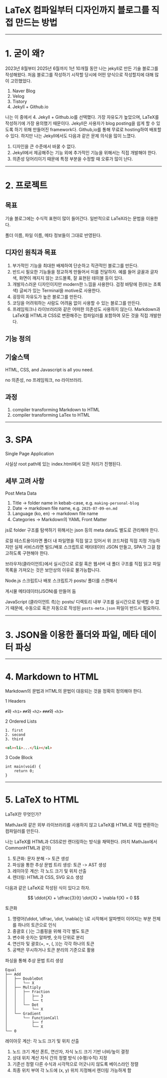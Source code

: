 # LaTeX 컴파일부터 디자인까지 블로그를 직접 만드는 방법

----------------------------------------------------------------------

# 1. 굳이 왜?

2023년 8월부터 2025년 6월까지 1년 10개월 동안 나는 jekyll로 만든 기술 블로그를 작성해왔다. 처음 블로그를 작성하기 시작할 당시에 어떤 양식으로 작성할지에 대해 많이 고민했었다.

1. Naver Blog
2. Velog
3. Tistory
4. Jekyll + Github.io

나는 이 중에서 4. Jekyll + Github.io를 선택했다. 가장 자유도가 높았으며, LaTeX를 작성하기에 가장 용의했기 때문이다. Jekyll은 사용자가 blog posting을 쉽게 할 수 있도록 하기 위해 만들어진 framework다. Github,io를 통해 무료로 hosting하여 배포할 수 있다. 하지만 나는 Jekyll에서도 다음과 같은 문제 의식을 많이 느꼈다.

1. 디자인을 큰 수준에서 바꿀 수 없다.
2. Jekyll에서 제공해주는 기능 외에 추가적인 기능을 위해서는 직접 개발해야 한다.
3. 의존성 덩어리이기 때문에 특정 부분을 수정할 때 오류가 많이 난다.

----------------------------------------------------------------------

# 2. 프로젝트

## 목표

기술 블로그에는 수식적 표현이 많이 들어간다. 일반적으로 LaTeX라는 문법을 이용한다.

폴더 이름, 파일 이름, 메타 정보들이 그대로 반영된다.

## 디자인 원칙과 목표

1. 부가적인 기능을 최대한 배제하여 단순하고 직관적인 블로그를 만든다.
2. 반드시 필요한 기능들을 정교하게 만들어서 미를 전달하자. 예를 들어 글꼴과 글자색, 화면이 깨지지 않는 코드블록, 잘 표현된 테이블 등이 있다.
3. 개발자스러운 디자인이지만 modern한 느낌을 사용한다. 검정 바탕에 흰(또는 초록색) 글씨가 있는 Terminal을 motive로 사용한다.
4. 굉장히 자유도가 높은 블로그를 만든다.
5. 코딩을 어려워하는 사람도 어려움 없이 사용할 수 있는 블로그를 만든다.
6. 프레임워크나 라이브러리와 같은 어떠한 의존성도 사용하지 않는다. Markdown과 LaTeX를 HTML과 CSS로 변환해주는 컴파일러를 포함하여 모든 것을 직접 개발한다.

## 기능 정의

## 기술스택

HTML, CSS, and Javascript is all you need.

no 의존성, no 프레임워크, no 라이브러리.

## 과정

1. compiler transforming Markdown to HTML
2. compiler transforming LaTex to HTML

----------------------------------------------------------------------

# 3. SPA

Single Page Application

사실상 root path에 있는 index.html에서 모든 처리가 진행된다.

## 세부 고려 사항

Post Meta Data

1. Title -> folder name in kebab-case, e.g. `making-personal-blog`
2. Date -> markdown file name, e.g. `2025-07-09-en.md`
3. Language (ko, en) -> markdown file name
4. Categories -> Markdown의 YAML Front Matter

js로 folder 구조를 탐색하기 위해서는 json 등의 meta data도 별도로 관리해야 한다.

로컬 테스트용이라면 폴더 내 파일명을 직접 알고 있어서 위 코드처럼 직접 지정 가능하지만 실제 서비스라면 빌드/배포 스크립트로 메타데이터 JSON 만들고, SPA가 그걸 참고하도록 구현해야 한다.

브라우저(클라이언트)에서 실시간으로 로컬 혹은 웹서버 내 폴더 구조를 직접 읽고 파일 목록을 가져오는 것은 보안상의 이유로 불가능합니다.

Node.js 스크립트나 배포 스크립트가 posts/ 폴더를 스캔해서

게시물 메타데이터(JSON)를 만들어 둠

JavaScript (클라이언트 측)는 posts/ 디렉토리 내부 구조를 실시간으로 탐색할 수 없기 때문에, 수동으로 혹은 자동으로 작성된 `posts-meta.json` 파일이 반드시 필요하다.

----------------------------------------------------------------------

# 3. JSON을 이용한 폴더와 파일, 메타 데이터 파싱

----------------------------------------------------------------------

# 4. Markdown to HTML

Markdown의 문법과 HTML의 문법이 대응되는 것을 정확히 정의해야 한다.

1 Headers

`#`와 `<h1>`
`##`와 `<h2>`
`###`와 `<h3>`

2 Ordered Lists

```
1. first
2. second
3. third
```

```html
<ol><li>...</li></ol>
```

3 Code Block

```
int main(void) {
    return 0;
}
```

----------------------------------------------------------------------  

# 5. LaTeX to HTML

LaTeX란 무엇인가?

MathJax와 같은 외부 라이브러리를 사용하지 않고 LaTeX를 HTML로 작접 변환하는 컴파일러를 만든다.

나는 LaTeX를 HTML과 CSS로만 랜더링하는 방식을 채택한다. (마치 MathJax에서 CommonHTML과 같이)

1. 토큰화: 문자 분해 -> 토큰 생성
2. 파싱을 통한 추상 문법 트리 생성: 토큰 -> AST 생성
3. 레이아웃 계산: 각 노드 크기 및 위치 산출
4. 렌더링: HTML과 CSS, SVG 요소 생성

다음과 같은 LaTeX로 작성된 식이 있다고 하자.

$$
\ddot{X} + \dfrac{3}{t} \dot{X} + \nabla f(X) = 0
$$

토큰화

1. 명령어(\ddot, \dfrac, \dot, \nabla)는 \로 시작해서 알파벳이 이어지는 부분 전체를 하나의 토큰으로 인식
2. 중괄호 { }는 그룹핑을 위해 각각 별도 토큰
3. 변수와 숫자는 알파벳, 숫자 단위로 분리
4. 연산자 및 괄호(+, =, (, ))는 각각 하나의 토큰
5. 공백은 무시하거나 토큰 분리의 기준으로 활용

파싱을 통해 추상 문법 트리 생성

    Equal
    ├── Add
    │   ├── DoubleDot
    │   │   └── X
    │   ├── Multiply
    │   │   ├── Fraction
    │   │   │   ├── 3
    │   │   │   └── t
    │   │   └── Dot
    │   │       └── X
    │   └── Gradient
    │       └── FunctionCall
    │           ├── f
    │           └── X
    └── 0

레이아웃 계산: 각 노드 크기 및 위치 산출

1. 노드 크기 계산	폰트, 연산자, 자식 노드 크기 기반 너비/높이 결정
2. 상대 위치 계산	자식 간의 정렬 방식 (수평/수직) 지정
3. 기준선 정렬	다른 수식과 시각적으로 어긋나지 않도록 베이스라인 정렬
4. 최종 위치 부여	각 노드에 (x, y) 위치 지정해서 렌더링 가능하게 함